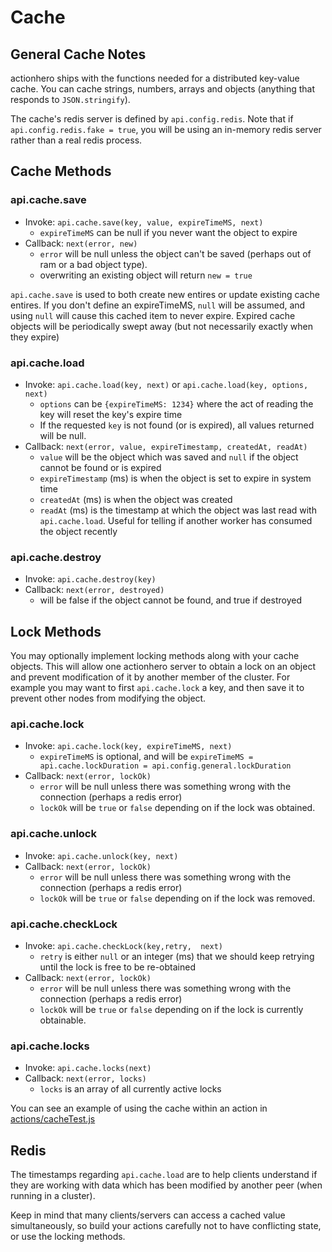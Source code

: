 # Cache

## General Cache Notes

actionhero ships with the functions needed for a distributed key-value cache.  You can cache strings, numbers, arrays and objects (anything that responds to `JSON.stringify`).  

The cache's redis server is defined by `api.config.redis`.  Note that if `api.config.redis.fake = true`, you will be using an in-memory redis server rather than a real redis process.

## Cache Methods

### api.cache.save

* Invoke: `api.cache.save(key, value, expireTimeMS, next)`
	* `expireTimeMS` can be null if you never want the object to expire 
* Callback: `next(error, new)`
	* `error` will be null unless the object can't be saved (perhaps out of ram or a bad object type).
	* overwriting an existing object will return `new = true`
	
`api.cache.save` is used to both create new entires or update existing cache entires.  If you don't define an expireTimeMS, `null` will be assumed, and using `null` will cause this cached item to never expire.  Expired cache objects will be periodically swept away (but not necessarily exactly when they expire)

### api.cache.load

* Invoke: `api.cache.load(key, next)` or `api.cache.load(key, options, next)`
	* `options` can be `{expireTimeMS: 1234}` where the act of reading the key will reset the key's expire time
	* If the requested `key` is not found (or is expired), all values returned will be null.
* Callback: `next(error, value, expireTimestamp, createdAt, readAt)`
	* `value` will be the object which was saved and `null` if the object cannot be found or is expired
	* `expireTimestamp` (ms) is when the object is set to expire in system time
	* `createdAt` (ms) is when the object was created
	* `readAt` (ms) is the timestamp at which the object was last read with `api.cache.load`.  Useful for telling if another worker has consumed the object recently

### api.cache.destroy
* Invoke: `api.cache.destroy(key)`
* Callback: `next(error, destroyed)`
  * will be false if the object cannot be found, and true if destroyed

## Lock Methods

You may optionally implement locking methods along with your cache objects.  This will allow one actionhero server to obtain a lock on an object and prevent modification of it by another member of the cluster.  For example you may want to first `api.cache.lock` a key, and then save it to prevent other nodes from modifying the object. 

### api.cache.lock

* Invoke: `api.cache.lock(key, expireTimeMS, next)`
  * `expireTimeMS` is optional, and will be `expireTimeMS = api.cache.lockDuration = api.config.general.lockDuration`
* Callback: `next(error, lockOk)`
  * `error` will be null unless there was something wrong with the connection (perhaps a redis error)
  * `lockOk` will be `true` or `false` depending on if the lock was obtained.

### api.cache.unlock

* Invoke: `api.cache.unlock(key, next)`
* Callback: `next(error, lockOk)`
  * `error` will be null unless there was something wrong with the connection (perhaps a redis error)
  * `lockOk` will be `true` or `false` depending on if the lock was removed.

### api.cache.checkLock

* Invoke: `api.cache.checkLock(key,retry,  next)`
  * `retry` is either `null` or an integer (ms) that we should keep retrying until the lock is free to be re-obtained
* Callback: `next(error, lockOk)`
  * `error` will be null unless there was something wrong with the connection (perhaps a redis error)
  * `lockOk` will be `true` or `false` depending on if the lock is currently obtainable.

### api.cache.locks
* Invoke: `api.cache.locks(next)`
* Callback: `next(error, locks)`
	* `locks` is an array of all currently active locks

	
You can see an example of using the cache within an action in [actions/cacheTest.js](https://github.com/evantahler/actionhero/blob/master/actions/cacheTest.js)

## Redis

The timestamps regarding `api.cache.load` are to help clients understand if they are working with data which has been modified by another peer (when running in a cluster).

Keep in mind that many clients/servers can access a cached value simultaneously, so build your actions carefully not to have conflicting state, or use the locking methods.
